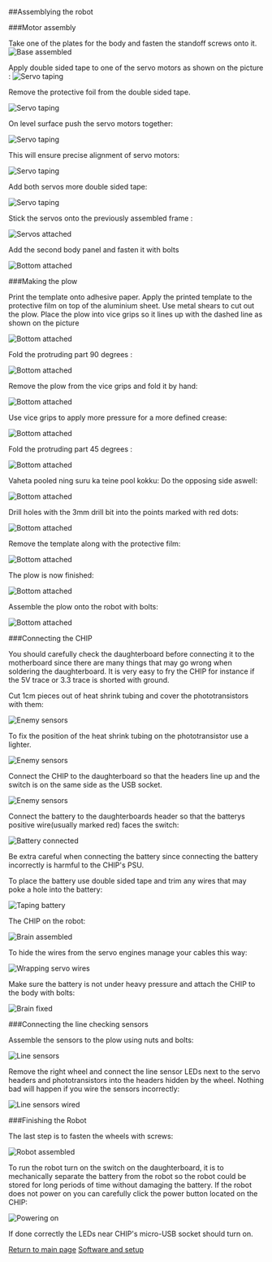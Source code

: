 
##Assemblying the robot

###Motor assembly


Take one of the plates for the body and fasten the standoff screws onto it.
![Base assembled](img/kit/10-base-assembled.jpg)


Apply double sided tape to one of the servo motors as shown on the picture :
![Servo taping](img/kit/11-servo-taping.jpg)

Remove the protective foil from the double sided tape.

![Servo taping](img/kit/13-servo-tape-peeling.jpg)

On level surface push the servo motors together:

![Servo taping](img/kit/14-servos-aligned.jpg)


This will ensure precise alignment of servo motors:

![Servo taping](img/kit/15-servos-taped.jpg)

Add both servos more double sided tape:

![Servo taping](img/kit/16-servos-tape-peeling.jpg)

Stick the servos onto the previously assembled frame :

![Servos attached](img/kit/17-servos-attached.jpg)


Add the second body panel and fasten it with bolts

![Bottom attached](img/kit/18-bottom-attached.jpg)


###Making the plow

Print the template onto adhesive paper. Apply the printed template to the protective film on top of the aluminium sheet. Use metal shears to cut out the plow.
Place the plow into vice grips so it lines up with the dashed line as shown on the picture

![Bottom attached](img/kit/20-plow.jpg)


Fold the protruding part 90 degrees :

![Bottom attached](img/kit/21-plow.jpg)

Remove the plow from the vice grips and fold it by hand:

![Bottom attached](img/kit/22-plow.jpg)

Use vice grips to apply more pressure for a more defined crease:

![Bottom attached](img/kit/23-plow.jpg)


Fold the protruding part 45 degrees :

![Bottom attached](img/kit/24-plow.jpg)

Vaheta pooled ning suru ka teine pool kokku:
Do the opposing side aswell:

![Bottom attached](img/kit/25-plow.jpg)

Drill holes with the 3mm drill bit into the points marked with red dots:

![Bottom attached](img/kit/26-plow.jpg)


Remove the template along with the protective film:

![Bottom attached](img/kit/27-plow.jpg)

The plow is now finished:

![Bottom attached](img/kit/28-plow.jpg)

Assemble the plow onto the robot with bolts:

![Bottom attached](img/kit/29-plow.jpg)


###Connecting the CHIP

You should carefully check the daughterboard before connecting it to the motherboard since there are many things that may go wrong when soldering the daughterboard.
It is very easy to fry the CHIP for instance if the 5V trace or 3.3 trace is shorted with ground.

Cut 1cm pieces out of heat shrink tubing and cover the phototransistors with them:

![Enemy sensors](img/kit/42-enemy-sensors-covered.jpg)

To fix the position of the heat shrink tubing on the phototransistor use a lighter.

![Enemy sensors](img/kit/43-enemy-sensors-shrunk.jpg)

Connect the CHIP to the daughterboard so that the headers line up and the switch is on the same side as the USB socket.

![Enemy sensors](img/kit/44-attaching-daughterboard.jpg)

Connect the battery to the daughterboards header so that the batterys positive wire(usually marked red) faces the switch:

![Battery connected](img/kit/45-battery-connected.jpg)

Be extra careful when connecting the battery since connecting the battery incorrectly is harmful to the CHIP's PSU.

To place the battery use double sided tape and trim any wires that may poke a hole into the battery:

![Taping battery](img/kit/47-taping-battery.jpg)

The CHIP on the robot:

![Brain assembled](img/kit/48-brain-assembled.jpg)

To hide the wires from the servo engines manage your cables this way:

![Wrapping servo wires](img/kit/50-wrapping-servo-wires.jpg)

Make sure the battery is not under heavy pressure and attach the CHIP to the body with bolts:

![Brain fixed](img/kit/52-brain-fixed.jpg)


###Connecting the line checking sensors

Assemble the sensors to the plow using nuts and bolts:

![Line sensors](img/kit/31-line-sensors-attached.jpg)

Remove the right wheel and connect the line sensor LEDs next to the servo headers and phototransistors into the headers hidden by the wheel. Nothing bad will happen if you wire the sensors incorrectly:

![Line sensors wired](img/kit/53-line-sensors-wired.jpg)


###Finishing the Robot

The last step is to fasten the wheels with screws:

![Robot assembled](img/kit/60-robot-assembled.jpg)

To run the robot turn on the switch on the daughterboard, it is to mechanically separate the battery from the robot so the robot could be stored for long periods of time without damaging the battery.
If the robot does not power on you can carefully click the power button located on the CHIP:

![Powering on](img/kit/61-powering-on.jpg)

If done correctly the LEDs near CHIP's micro-USB socket should turn on.

[Return to main page](index-en.md "Main page")
[Software and setup](software-en.md "Software and setup")
